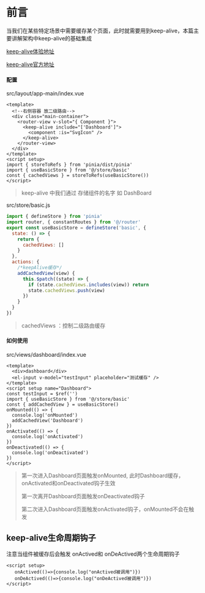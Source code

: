 # 前言

当我们在某些特定场景中需要缓存某个页面，此时就需要用到keep-alive，本篇主要讲解架构中keep-alive的基础集成

[keep-alive体验地址](https://github.jzfai.top/vue3-admin-template/#/writing-demo/keep-alive)

[keep-alive官方地址](https://cn.vuejs.org/guide/built-ins/keep-alive.html#include-exclude)

#### 配置

src/layout/app-main/index.vue

```vue
<template>
  <!--右侧容器 放二级路由-->
  <div class="main-container">
    <router-view v-slot="{ Component }">
      <keep-alive include="['Dashboard']">
        <component :is="SvgIcon" />
      </keep-alive>
    </router-view>
  </div>
</template>
<script setup>
import { storeToRefs } from 'pinia/dist/pinia'
import { useBasicStore } from '@/store/basic'
const { cachedViews } = storeToRefs(useBasicStore())
</script>
```

>keep-alive 中我们通过 存储组件的名字 如  DashBoard

src/store/basic.js

```javascript
import { defineStore } from 'pinia'
import router, { constantRoutes } from '@/router'
export const useBasicStore = defineStore('basic', {
  state: () => {
    return {
      cachedViews: []
    }
  },
  actions: {
    /*keepAlive缓存*/
    addCachedView(view) {
      this.$patch((state) => {
        if (state.cachedViews.includes(view)) return
        state.cachedViews.push(view)
      })
    }
  }
})

```

>cachedViews ：控制二级路由缓存



#### 如何使用

src/views/dashboard/index.vue

```vue
<template>
  <div>dashboard</div>
  <el-input v-model="testInput" placeholder="测试缓存" />
</template>
<script setup name="Dashboard">
const testInput = $ref('')
import { useBasicStore } from '@/store/basic'
const { addCachedView } = useBasicStore()
onMounted(() => {
  console.log('onMounted')
  addCachedView('Dashboard')
})
onActivated(() => {
  console.log('onActivated')
})
onDeactivated(() => {
  console.log('onDeactivated')
})
</script>
```

>第一次进入Dashboard页面触发onMounted, 此时Dashboard缓存，onActivated和onDeactivated钩子生效
>
>第一次离开Dashboard页面触发onDeactivated钩子
>
>第二次进入Dashboard页面触发onActivated钩子，onMounted不会在触发



## keep-alive生命周期钩子

注意当组件被缓存后会触发 onActived和 onDeActived两个生命周期钩子

```vue
<script setup>
   onActived(()=>{console.log("onActived被调用")})
   onDeActived(()=>{console.log("onDeActived被调用")})
</script>
```
